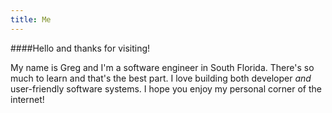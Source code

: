 ```yaml
---
title: Me
---
```


####Hello and thanks for visiting!

My name is Greg and I'm a software engineer in South Florida. There's so much to learn and that's the best part. I love building both developer *and* user-friendly software systems. I hope you enjoy my personal corner of the internet!
